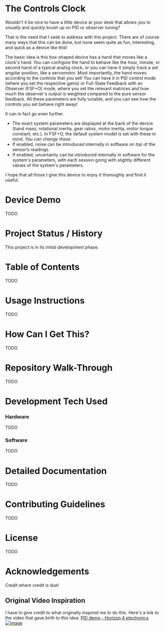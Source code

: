 # The Controls Clock
Wouldn't it be nice to have a little device at your desk that allows you to _visually_ and _quickly_ brush up on PID or observer tuning?

That is the need that I seek to address with this project. There are of course many ways that this can be done, but none seem quite as fun, interesting, and quick as a device like this!

The basic idea is this box-shaped device has a hand that moves like a clock's hand. You can configure the hand to behave like the hour, minute, or second hand of a typical analog clock, _or_ you can have it simply track a set angular position, like a servomotor. Most importantly, the hand moves according to the controls that _you_ set! You can have it in PID control mode (where you set the respective gains) or Full-State Feedback with an Observer (FSF+O) mode, where you set the relevant matrices and how much the observer's output is weighted compared to the pure sensor feedback. All these parameters are fully tunable, and you can see how the controls you set behave right away!

It can in fact go even further.
- The exact system parameters are displayed at the back of the device (hand mass, rotational inertia, gear ratios, motor inertia, motor torque constant, etc.). In FSF+O, the default system model is set with these in mind. _You can change these_.
- If enabled, noise can be introduced internally in software _on top_ of the sensor’s readings.
- If enabled, uncertainty can be introduced internally in software for the system's parameters, with each session going with slightly different values of the system's parameters.

I hope that all those I give this device to enjoy it thoroughly and find it useful.

# Device Demo
TODO

# Project Status / History
This project is in its initial development phase.

# Table of Contents
TODO

# Usage Instructions
TODO

# How Can I Get This?
TODO

# Repository Walk-Through
TODO

# Development Tech Used
### Hardware
TODO

### Software
TODO

# Detailed Documentation
TODO

# Contributing Guidelines
TODO

# License
TODO

# Acknowledgements
Credit where credit is due!

## Original Video Inspiration
I have to give credit to what originally inspired me to do this. Here's a link to the video that gave birth to this idea: [PID demo - Horizon 4 electronics](https://www.youtube.com/watch?v=qKy98Cbcltw&ab_channel=Horizon4electronics).  
[![image](https://github.com/memphis242/pid-tune-demo/assets/25826895/81d8d294-14fc-476c-aa16-9d758c547fcf)](https://www.youtube.com/watch?v=qKy98Cbcltw&ab_channel=Horizon4electronics)
